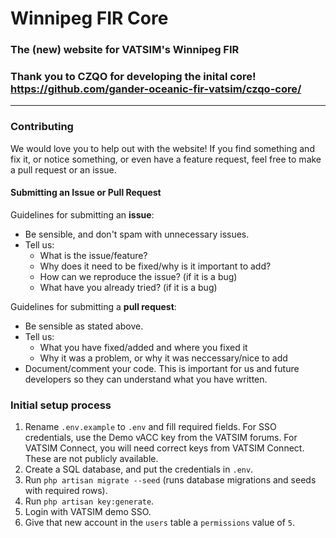 # Winnipeg FIR Core 
### The (new) website for VATSIM's Winnipeg FIR

### Thank you to CZQO for developing the inital core! https://github.com/gander-oceanic-fir-vatsim/czqo-core/
---
### Contributing

We would love you to help out with the website! If you find something and fix it, or notice something, or even have a feature request, feel free to make a pull request or an issue.

#### Submitting an Issue or Pull Request
Guidelines for submitting an **issue**:

- Be sensible, and don't spam with unnecessary issues.
- Tell us:
  - What is the issue/feature?
  - Why does it need to be fixed/why is it important to add?
  - How can we reproduce the issue? (if it is a bug)
  - What have you already tried? (if it is a bug)

Guidelines for submitting a **pull request**:
- Be sensible as stated above.
- Tell us:
  - What you have fixed/added and where you fixed it
  - Why it was a problem, or why it was neccessary/nice to add
- Document/comment your code. This is important for us and future developers so they can understand what you have written.

### Initial setup process

1. Rename `.env.example` to `.env` and fill required fields. For SSO credentials, use the Demo vACC key from the VATSIM forums. For VATSIM Connect, you will need correct keys from VATSIM Connect. These are not publicly available.
2. Create a SQL database, and put the credentials in `.env`.
3. Run `php artisan migrate --seed` (runs database migrations and seeds with required rows).
4. Run `php artisan key:generate`.
5. Login with VATSIM demo SSO.
6. Give that new account in the `users` table a `permissions` value of `5`.


